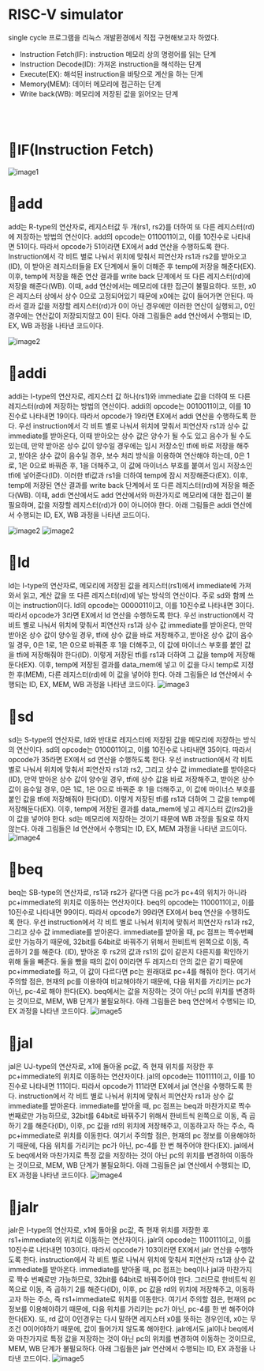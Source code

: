 
# RISC-V simulator

single cycle 프로그램을 리눅스 개발환경에서 직접 구현해보고자 하였다. 
* Instruction Fetch(IF): instruction 메모리 상의 명령어를 읽는 단계
* Instruction Decode(ID): 가져온 instruction을 해석하는 단계
* Execute(EX): 해석된 instruction을 바탕으로 계산을 하는 단계
* Memory(MEM): 데이터 메모리에 접근하는 단계
* Write back(WB): 메모리에 저장된 값을 읽어오는 단계

<br><br>

# 🌟IF(Instruction Fetch)
![image1](https://user-images.githubusercontent.com/110325367/229280302-f8d73cae-7aef-446f-b1eb-3413d8612915.png)


# 🌟add
add는 R-type의 연산자로, 레지스터값 두 개(rs1, rs2)를 더하여 또 다른 레지스터(rd)에 저장하는 방법의 연산이다. add의 opcode는 0110011이고, 이를 10진수로 나타내면 51이다. 따라서 opcode가 51이라면 EX에서 add 연산을 수행하도록 한다. Instruction에서 각 비트 별로 나눠서 위치에 맞춰서 피연산자 rs1과 rs2를 받아오고(ID), 이 받아온 레지스터들을 EX 단계에서 둘이 더해준 후 temp에 저장을 해준다(EX). 이후, temp에 저장을 해준 연산 결과를 write back 단계에서 또 다른 레지스터(rd)에 저장을 해준다(WB). 이때, add 연산에서는 메모리에 대한 접근이 불필요하다. 또한, x0은 레지스터 상에서 상수 0으로 고정되어있기 때문에 x0에는 값이 들어가면 안된다. 따라서 결과 값을 저장할 레지스터(rd)가 0이 아닌 경우에만 이러한 연산이 실행되고, 0인 경우에는 연산값이 저장되지않고 0이 된다. 아래 그림들은 add 연산에서 수행되는 ID, EX, WB 과정을 나타낸 코드이다.

![image2](https://user-images.githubusercontent.com/110325367/229280412-e2d35f90-a320-4cae-ac84-3815b82e0d38.png)

# 🌟addi
addi는 I-type의 연산자로, 레지스터 값 하나(rs1)와 immediate 값을 더하여 또 다른 레지스터(rd)에 저장하는 방법의 연산이다. addi의 opcode는 0010011이고, 이를 10진수로 나타내면 19이다. 따라서 opcode가 19라면 EX에서 addi 연산을 수행하도록 한다. 우선 instruction에서 각 비트 별로 나눠서 위치에 맞춰서 피연산자 rs1과 상수 값 immediate를 받아온다, 이때 받아오는 상수 값은 양수가 될 수도 있고 음수가 될 수도 있는데, 만약 받아온 상수 값이 양수일 경우에는 임시 저장소인 tfi에 바로 저장을 해주고, 받아온 상수 값이 음수일 경우, 보수 처리 방식을 이용하여 연산해야 하는데, 0은 1로, 1은 0으로 바꿔준 후, 1을 더해주고, 이 값에 마이너스 부호를 붙여서 임시 저장소인 tfi에 넣어준다(ID). 이러한 tfi값과 rs1을 더하여 temp에 잠시 저장해준다(EX). 이후, temp에 저장된 연산 결과를 write back 단계에서 또 다른 레지스터(rd)에 저장을 해준다(WB). 이때, addi 연산에서도 add 연산에서와 마찬가지로 메모리에 대한 접근이 불필요하며, 값을 저장할 레지스터(rd)가 0이 아니어야 한다. 아래 그림들은 addi 연산에서 수행되는 ID, EX, WB 과정을 나타낸 코드이다.

![image2](https://user-images.githubusercontent.com/110325367/229280457-0ca75d24-8cf9-4265-991e-d8aeec16a81d.png)
![image2](https://user-images.githubusercontent.com/110325367/229280498-b67321bb-e777-4c8a-a98b-4981341702d0.png)


# 🌟Id
ld는 I-type의 연산자로, 메모리에 저장된 값을 레지스터(rs1)에서 immediate에 가져와서 읽고, 계산 값을 또 다른 레지스터(rd)에 넣는 방식의 연산이다. 주로 sd와 함께 쓰이는 instruction이다. ld의 opcode는 0000011이고, 이를 10진수로 나타내면 3이다. 따라서 opcode가 3라면 EX에서 ld 연산을 수행하도록 한다. 우선 instruction에서 각 비트 별로 나눠서 위치에 맞춰서 피연산자 rs1과 상수 값 immediate를 받아온다, 만약 받아온 상수 값이 양수일 경우, tfi에 상수 값을 바로 저장해주고, 받아온 상수 값이 음수일 경우, 0은 1로, 1은 0으로 바꿔준 후 1을 더해주고, 이 값에 마이너스 부호를 붙인 값을 tfi에 저장해줘야 한다(ID). 이렇게 저장된 tfi를 rs1과 더하여 그 값을 temp에 저장해둔다(EX). 이후, temp에 저장된 결과를 data_mem에 넣고 이 
값을 다시 temp로 지정한 후(MEM), 다른 레지스터(rd)에 이 값을 넣어야 한다. 아래 그림들은 ld 연산에서 수행되는 ID, EX, MEM, WB 과정을 나타낸 코드이다.
![image3](https://user-images.githubusercontent.com/110325367/229280576-d87d7b1f-0067-43ca-9421-e38beb0eff5e.png)

# 🌟sd
sd는 S-type의 연산자로, ld와 반대로 레지스터에 저장된 값을 메모리에 저장하는 방식의 연산이다. sd의 opcode는 0100011이고, 이를 10진수로 나타내면 35이다. 따라서 opcode가 35라면 EX에서 sd 연산을 수행하도록 한다. 우선 instruction에서 각 비트 별로 나눠서 위치에 맞춰서 피연산자 rs1과 rs2, 그리고 상수 값 immediate를 받아온다(ID), 만약 받아온 상수 값이 양수일 경우, tfi에 상수 값을 바로 저장해주고, 받아온 상수 값이 음수일 경우, 0은 1로, 1은 0으로 바꿔준 후 1을 더해주고, 이 값에 마이너스 부호를 붙인 값을 tfi에 저장해줘야 한다(ID). 이렇게 저장된 tfi를 rs1과 더하여 그 값을 temp에 저장해둔다(EX). 이후, temp에 저장된 결과를 data_mem에 넣고 레지스터 값(rs2)을 이 값을 넣어야 한다. sd는 메모리에 저장하는 것이기 때문에 WB 과정을 필요로 하지 않는다. 아래 그림들은 ld 연산에서 수행되는 ID, EX, MEM 과정을 나타낸 코드이다.
![image4](https://user-images.githubusercontent.com/110325367/229280611-b7edb61a-d4eb-4422-a316-98cc54cc37ee.png)


# 🌟beq
beq는 SB-type의 연산자로, rs1과 rs2가 같다면 다음 pc가 pc+4의 위치가 아니라 pc+immediate의 위치로 이동하는 연산자이다. beq의 opcode는 1100011이고, 이를 10진수로 나타내면 99이다. 따라서 opcode가 99라면 EX에서 beq 연산을 수행하도록 한다. 우선 instruction에서 각 비트 별로 나눠서 위치에 맞춰서 피연산자 rs1과 rs2, 그리고 상수 값 immediate를 받아온다. immediate를 받아올 때, pc 점프는 짝수번째로만 가능하기 때문에, 32bit를 64bit로 바꿔주기 위해서 한비트씩 왼쪽으로 이동, 즉 곱하기 2를 해준다. (ID), 받아온 후 rs2의 값과 rs1의 값이 같은지 다른지를 확인하기 위해 둘을 빼준다. 둘을 뺐을 때의 값이 0이라면 두 레지스터 안의 값은 같기 때문에 pc+immediate를 하고, 이 값이 다르다면 pc는 원래대로 pc+4를 해줘야 한다. 여기서 주의할 점은, 현재의 pc를 이용하여 비교해야하기 때문에, 다음 위치를 가리키는 pc가 아닌, pc-4로 해야 한다(EX). beq에서는 값을 저장하는 것이 아닌 pc의 위치를 변경하는 것이므로, MEM, WB 단계가 불필요하다. 아래 그림들은 beq 연산에서 수행되는 ID, EX 과정을 나타낸 코드이다.
![image5](https://user-images.githubusercontent.com/110325367/229280715-d9b28e7d-745d-4fba-9121-51c8f4c375cf.png)

# 🌟jal
jal은 UJ-type의 연산자로, x1에 돌아올 pc값, 즉 현재 위치를 저장한 후 pc+immediate의 위치로 이동하는 연산자이다. jal의 opcode는 1101111이고, 이를 10진수로 나타내면 111이다. 따라서 opcode가 111라면 EX에서 jal 연산을 수행하도록 한다. instruction에서 각 비트 별로 나눠서 위치에 맞춰서 피연산자 rs1과 상수 값 immediate를 받아온다. immediate를 받아올 때, pc 점프는 beq과 마찬가지로 짝수 번째로만 가능하므로, 32bit를 64bit로 바꿔주기 위해서 한비트씩 왼쪽으로 이동, 즉 곱하기 2를 해준다(ID), 이후, pc 값을 rd의 위치에 저장해주고, 이동하고자 하는 주소, 즉 pc+immediate로 위치를 이동한다. 여기서 주의할 점은, 현재의 pc 정보를 이용해야하기 때문에, 다음 위치를 가리키는 pc가 아닌, pc-4를 한 번 해주어야 한다(EX). jal에서도 beq에서와 마찬가지로 특정 값을 저장하는 것이 아닌 pc의 위치를 변경하여 이동하는 것이므로, MEM, WB 단계가 불필요하다. 아래 그림들은 jal 연산에서 수행되는 ID, EX 과정을 나타낸 코드이다.
![image4](https://user-images.githubusercontent.com/110325367/229280772-5d071242-42c9-4c9e-aadf-9f1203e4d91a.png)


# 🌟jalr
jalr은 I-type의 연산자로, x1에 돌아올 pc값, 즉 현재 위치를 저장한 후 rs1+immediate의 위치로 이동하는 연산자이다. jalr의 opcode는 1100111이고, 이를 10진수로 나타내면 103이다. 따라서 opcode가 103이라면 EX에서 jalr 연산을 수행하도록 한다. instruction에서 각 비트 별로 나눠서 위치에 맞춰서 피연산자 rs1과 상수 값 immediate를 받아온다. immediate를 받아올 때, pc 점프는 beq이나 jal과 마찬가지로 짝수 번째로만 가능하므로, 32bit를 64bit로 바꿔주어야 한다. 그러므로 한비트씩 왼쪽으로 이동, 즉 곱하기 2를 해준다(ID), 이후, pc 값을 rd의 위치에 저장해주고, 이동하고자 하는 주소, 즉 rs1+immediate로 위치를 이동한다. 여기서 주의할 점은, 현재의 pc 정보를 이용해야하기 때문에, 다음 위치를 가리키는 pc가 아닌, pc-4를 한 번 해주어야 한다(EX). 또, rd 값이 0인경우는 다시 말하면 레지스터 x0를 뜻하는 경우인데, x0는 무조건 0이어야하기 때문에, 값이 들어가지 않도록 해야한다. jalr에서도 jal이나 beq에서와 마찬가지로 특정 값을 저장하는 것이 아닌 pc의 위치를 변경하여 이동하는 것이므로, MEM, WB 단계가 불필요하다. 아래 그림들은 jalr 연산에서 수행되는 ID, EX 과정을 나타낸 코드이다.
![image5](https://user-images.githubusercontent.com/110325367/229280808-eb7480cf-1248-4503-a5ac-a72e90f3d145.png)

